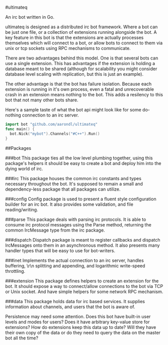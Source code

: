 #ultimateq

An irc bot written in Go.

ultimateq is designed as a distributed irc bot framework. Where a bot can be
just one file, or a collection of extensions running alongside the bot. A
key feature in this bot is that the extensions are actually processes
themselves which will connect to a bot, or allow bots to connect to them
via unix or tcp sockets using RPC mechanisms to communicate.

There are two advantages behind this model. One is that several bots can use
a single extension. This has advantages if the extension is holding a
database meant to be shared (although for scalability you might consider
database level scaling with replication, but this is just an example).

The other advantage is that the bot has failure isolation. Because each
extension is running in it's own process, even a fatal and unrecoverable
crash in an extension means nothing to the bot. This adds a resilency to
this bot that not many other bots share.

Here's a sample taste of what the bot api might look like for some do-nothing
connection to an irc server.

```go
import bot "github.com/aarondl/ultimateq"
func main() {
  bot.Nick("mybot").Channels("#C++").Run()
}
```

##Packages

###bot
This package ties all the low level plumbing together, using this package's
helpers it should be easy to create a bot and deploy him into the dying world
of irc.

###irc
This package houses the common irc constants and types necessary throughout
the bot. It's supposed to remain a small and dependency-less package that all
packages can utilize.

###config
Config package is used to present a fluent style configuration builder for an
irc bot. It also provides some validation, and file reading/writing.

###parse
This package deals with parsing irc protocols. It is able to consume irc
protocol messages using the Parse method, returning the common IrcMessage
type from the irc package.

###dispatch
Dispatch package is meant to register callbacks and dispatch IrcMessages onto
them in an asynchronous method. It also presents many handler types that will
be easy to use for bot-writers.

###inet
Implements the actual connection to an irc server, handles buffering, \r\n
splitting and appending, and logarithmic write-speed throttling.

###extension
This package defines helpers to create an extension for the bot. It should
expose a way to connect/allow connections to the bot via TCP or Unix socket.
And have simple helpers for some network RPC mechanism.

###data
This package holds data for irc based services. It supplies information
about channels, and users that the bot is aware of.

Persistence may need some attention. Does this bot have built-in user
levels and modes for users? Does it have arbitrary key-value
store for extensions? How do extensions keep this data up to date? Will
they have their own copy of the data or do they need to query the data on the
master bot all the time?

